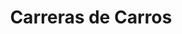 ﻿---
title: "Carreras de Carros"
permalink: periodes_738.html
layout: periode
sidebar: periodes
pares:
  - id: -4
    title: "Deportes"

fills:
jocsPrincipals:
  - title: "Chariot Race: Dioses de la Arena"
    bggId: 193212
    dataInici: 
    dataFi: 

  - title: "Arena Maximus"
    bggId: 7719
    dataInici: 
    dataFi: 

  - title: "Ave Caesar"
    bggId: 494
    dataInici: 
    dataFi: 

  - title: "Chariots of Rome"
    bggId: 219766
    dataInici: 
    dataFi: 

jocsEscenaris:
  - title: "Circus Maximus"
    bggId: 244
    dataInici: 
    dataFi: 

  - title: "Circus Minimus"
    bggId: 843
    dataInici: 
    dataFi: 

jocsEpoca:
jocsEpocaEscenaris:
  - title: "Arène"
    bggId: 14911
    escenari: "Ben Hur"
    dataInici: 
    dataFi: 

---
